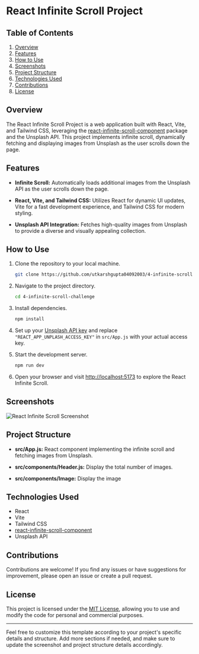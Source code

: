 # React Infinite Scroll Project


## Table of Contents

1. [Overview](#overview)
2. [Features](#features)
3. [How to Use](#how-to-use)
4. [Screenshots](#screenshots)
5. [Project Structure](#project-structure)
6. [Technologies Used](#technologies-used)
7. [Contributions](#contributions)
8. [License](#license)

## Overview

The React Infinite Scroll Project is a web application built with React, Vite, and Tailwind CSS, leveraging the [react-infinite-scroll-component](https://www.npmjs.com/package/react-infinite-scroll-component) package and the Unsplash API. This project implements infinite scroll, dynamically fetching and displaying images from Unsplash as the user scrolls down the page.

## Features

- **Infinite Scroll:** Automatically loads additional images from the Unsplash API as the user scrolls down the page.

- **React, Vite, and Tailwind CSS:** Utilizes React for dynamic UI updates, Vite for a fast development experience, and Tailwind CSS for modern styling.

- **Unsplash API Integration:** Fetches high-quality images from Unsplash to provide a diverse and visually appealing collection.

## How to Use

1. Clone the repository to your local machine.

   ```bash
   git clone https://github.com/utkarshgupta04092003/4-infinite-scroll-challenge.git
   ```

2. Navigate to the project directory.

   ```bash
   cd 4-infinite-scroll-challenge
   ```

3. Install dependencies.

   ```bash
   npm install
   ```

4. Set up your [Unsplash API key](https://unsplash.com/developers) and replace `"REACT_APP_UNPLASH_ACCESS_KEY"` in `src/App.js` with your actual access key.

5. Start the development server.

   ```bash
   npm run dev
   ```

6. Open your browser and visit [http://localhost:5173](http://localhost:5173) to explore the React Infinite Scroll.

## Screenshots

![React Infinite Scroll Screenshot](./screenshot.png)

## Project Structure

- **src/App.js:** React component implementing the infinite scroll and fetching images from Unsplash.

- **src/components/Header.js:** Display the total number of images.

- **src/components/Image:** Display the image

## Technologies Used

- React
- Vite
- Tailwind CSS
- [react-infinite-scroll-component](https://www.npmjs.com/package/react-infinite-scroll-component)
- Unsplash API

## Contributions

Contributions are welcome! If you find any issues or have suggestions for improvement, please open an issue or create a pull request.

## License

This project is licensed under the [MIT License](LICENSE), allowing you to use and modify the code for personal and commercial purposes.

---

Feel free to customize this template according to your project's specific details and structure. Add more sections if needed, and make sure to update the screenshot and project structure details accordingly.